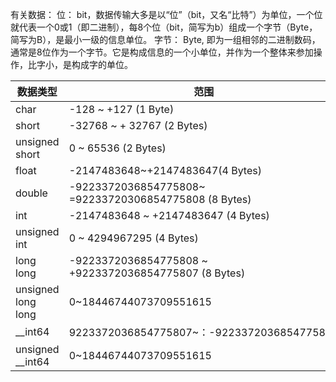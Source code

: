 有关数据：
位：
bit，数据传输大多是以“位”（bit，又名“比特”）为单位，一个位就代表一个0或1（即二进制），每8个位（bit，简写为b）组成一个字节（Byte，简写为B），是最小一级的信息单位。
字节：
Byte, 即为一组相邻的二进制数码，通常是8位作为一个字节。它是构成信息的一个小单位，并作为一个整体来参加操作，比字小，是构成字的单位。



| 数据类型           | 范围                                                  |
| ------------------ | ----------------------------------------------------- |
| char               | -128 ~ +127 (1 Byte)                                  |
| short              | -32768 ~ + 32767 (2 Bytes)                            |
| unsigned short     | 0 ~ 65536 (2 Bytes)                                   |
| float              | -2147483648~+2147483647(4 Bytes)                      |
| double             | -9223372036854775808~ =92233720306854775808 (8 Bytes) |
| int                | -2147483648 ~ +2147483647 (4 Bytes)                   |
| unsigned int       | 0 ~ 4294967295 (4 Bytes)                              |
| long long          | -9223372036854775808 ~ +9223372036854775807 (8 Bytes) |
| unsigned long long | 0~18446744073709551615                                |
| __int64            | 9223372036854775807~：-9223372036854775808            |
| unsigned __int64   | 0~18446744073709551615                                |